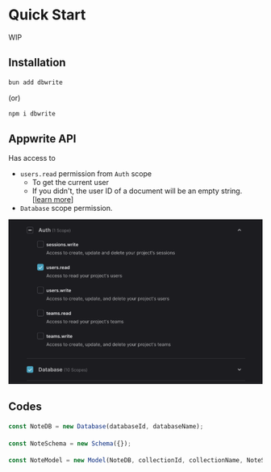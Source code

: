 # Quick Start

WIP

## Installation

```bash
bun add dbwrite
```

(or)

```bash
npm i dbwrite
```

## Appwrite API

Has access to

- `users.read` permission from `Auth` scope
  - To get the current user
  - If you didn't, the user ID of a document will be an empty string. [[learn more](/)]
- `Database` scope permission.

![Appwrite API checklist](./images/quick-start/api-checklist.png)

## Codes

```js
const NoteDB = new Database(databaseId, databaseName);

const NoteSchema = new Schema({});

const NoteModel = new Model(NoteDB, collectionId, collectionName, NoteSchema);
```
